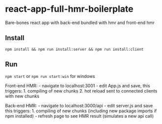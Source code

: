 # react-app-full-hmr-boilerplate
Bare-bones react app with back-end bundled with hmr and front-end hmr

## Install
`npm install && npm run install:server && npm run install:client`

## Run
`npm start` or `npm run start:win` for windows


Front-end HMR:
	- navigate to localhost:3001
	- edit App.js and save, this triggers:
		1. compiling of new chunks
		2. hot reload sent to connected clients with new chunks
	
Back-end HMR: 
	- navigate to localhost:3000/api
	- edit server.js and save this triggers:
		1. compiling of new chunks (including new package imports if npm installed)
	- refresh page to see HMR result (simulates a new api call)